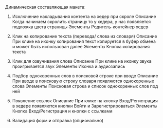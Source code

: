 Динамическая составляющая макета:

1. Исключение накладывания контента на хедер при скроле
Описание
Когда начинаем скролить страницу то у хедера, у нас появляется подложка цвета страницы
Элементы
Родитель-контейнер хедер

2. Клик на копирование текста (перевода/ слова из словаря)
Описание
При клике на иконку копирования текст копируется в буфер обмена и может быть использован далее
Элементы
Кнопка копирования текста

3. Клик для озвучивания слова
Описание
При клике на иконку звука проигрывается звук
Элементы
Иконка и аудиозапись

4. Подбор однокоренных слов в поисковой строке при вводе
Описание
При вводе в поисковую строку словаря появляются однокоренные слова
Элементы
Поисковая строка и список однокоренных слов под ней

5. Появление ссылок
Описание
При клике на кнопку Вход/Регистрация в хедере появляются кнопки Войти и Зарегистрироваться 
Элементы
Кнопка Вход/Регистрация и кнопки с ссылками

6. Валидация форм и отправка (опционально)